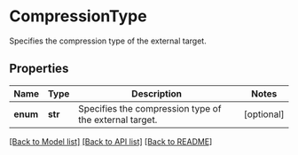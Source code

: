 # CompressionType

Specifies the compression type of the external target.

## Properties
Name | Type | Description | Notes
------------ | ------------- | ------------- | -------------
**enum** | **str** | Specifies the compression type of the external target. | [optional] 

[[Back to Model list]](../README.md#documentation-for-models) [[Back to API list]](../README.md#documentation-for-api-endpoints) [[Back to README]](../README.md)


